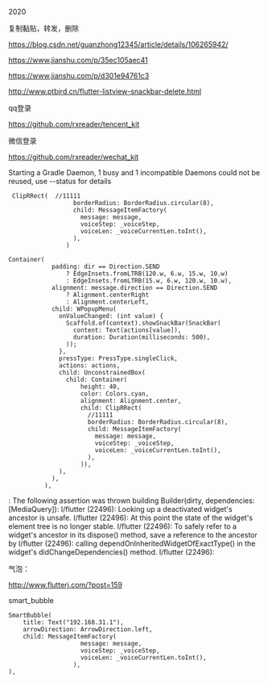 2020

复制黏贴，转发，删除

https://blog.csdn.net/guanzhong12345/article/details/106265942/







https://www.jianshu.com/p/35ec105aec41





https://www.jianshu.com/p/d301e94761c3







http://www.ptbird.cn/flutter-listview-snackbar-delete.html





qq登录



https://github.com/rxreader/tencent_kit





微信登录



https://github.com/rxreader/wechat_kit





Starting a Gradle Daemon, 1 busy and 1 incompatible Daemons could not be reused, use --status for details



















```
 ClipRRect(  //11111
                  borderRadius: BorderRadius.circular(8),
                  child: MessageItemFactory(
                    message: message,
                    voiceStep: _voiceStep,
                    voiceLen: _voiceCurrentLen.toInt(),
                  ),
                )
```









```
Container(
            padding: dir == Direction.SEND
                ? EdgeInsets.fromLTRB(120.w, 6.w, 15.w, 10.w)
                : EdgeInsets.fromLTRB(15.w, 6.w, 120.w, 10.w),
            alignment: message.direction == Direction.SEND
                ? Alignment.centerRight
                : Alignment.centerLeft,
            child: WPopupMenu(
              onValueChanged: (int value) {
                Scaffold.of(context).showSnackBar(SnackBar(
                  content: Text(actions[value]),
                  duration: Duration(milliseconds: 500),
                ));
              },
              pressType: PressType.singleClick,
              actions: actions,
              child: UnconstrainedBox(
                child: Container(
                    height: 40,
                    color: Colors.cyan,
                    alignment: Alignment.center,
                    child: ClipRRect(
                      //11111
                      borderRadius: BorderRadius.circular(8),
                      child: MessageItemFactory(
                        message: message,
                        voiceStep: _voiceStep,
                        voiceLen: _voiceCurrentLen.toInt(),
                      ),
                    )),
              ),
            ),
          ),
```



: The following assertion was thrown building Builder(dirty, dependencies: [MediaQuery]):
I/flutter (22496): Looking up a deactivated widget's ancestor is unsafe.
I/flutter (22496): At this point the state of the widget's element tree is no longer stable.
I/flutter (22496): To safely refer to a widget's ancestor in its dispose() method, save a reference to the ancestor by
I/flutter (22496): calling dependOnInheritedWidgetOfExactType() in the widget's didChangeDependencies() method.
I/flutter (22496):



气泡：

http://www.flutterj.com/?post=159







smart_bubble



```
SmartBubble(
    title: Text("192.168.31.1"),
    arrowDirection: ArrowDirection.left,
    child: MessageItemFactory(
                    message: message,
                    voiceStep: _voiceStep,
                    voiceLen: _voiceCurrentLen.toInt(),
                  ),
),
```

